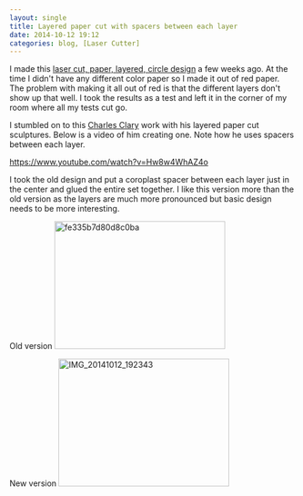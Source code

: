 ```yaml
---
layout: single
title: Layered paper cut with spacers between each layer
date: 2014-10-12 19:12
categories: blog, [Laser Cutter]
---
```

I made this <a href="/laser-cut-layered-circles/">laser cut, paper, layered, circle design</a> a few weeks ago. At the time I didn't have any different color paper so I made it out of red paper. The problem with making it all out of red is that the different layers don't show up that well. I took the results as a test and left it in the corner of my room where all my tests cut go.

I stumbled on to this <a href="http://charlesclary.wordpress.com/">Charles Clary</a> work with his layered paper cut sculptures. Below is a video of him creating one. Note how he uses spacers between each layer.

https://www.youtube.com/watch?v=Hw8w4WhAZ4o

I took the old design and put a coroplast spacer between each layer just in the center and glued the entire set together. I like this version more than the old version as the layers are much more pronounced but basic design needs to be more interesting.

Old version
<img class="alignnone size-medium wp-image-4031" src="/public/uploads/2014/10/fe335b7d80d8c0ba-300x225.jpg" alt="fe335b7d80d8c0ba" width="300" height="225" />

New version
<a href="/public/uploads/2014/10/IMG_20141012_192343.jpg"><img class="alignnone size-medium wp-image-4042" src="/public/uploads/2014/10/IMG_20141012_192343-300x225.jpg" alt="IMG_20141012_192343" width="300" height="225" /></a>

